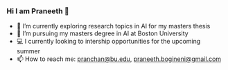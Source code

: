 ### Hi I am Praneeth 👋

<!--
**praneethchandraa/praneethchandraa** is a ✨ _special_ ✨ repository because its `README.md` (this file) appears on your GitHub profile.

Here are some ideas to get you started:

- 🔭 I’m currently working on ...
- 🌱 I’m currently learning ...
- 👯 I’m looking to collaborate on ...
- 🤔 I’m looking for help with ...
- 💬 Ask me about ...
- 📫 How to reach me: ...
- 😄 Pronouns: ...
- ⚡ Fun fact: ...
-->

- 🔭 I’m currently exploring research topics in AI for my masters thesis
- 🌱 I’m pursuing my masters degree in AI at Boston University
- 💻 I currently looking to intership opportunities for the upcoming summer 
- 📫 How to reach me: [pranchan@bu.edu](pranchan@bu.edu), [praneeth.bogineni@gmail.com](praneeth.bogineni@gmail.com)


##


